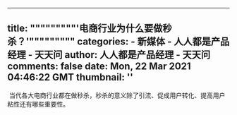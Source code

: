 
---
title: """""""""'电商行业为什么要做秒杀？'"""""""""
categories: 
    - 新媒体
    - 人人都是产品经理 - 天天问
author: 人人都是产品经理 - 天天问
comments: false
date: Mon, 22 Mar 2021 04:46:22 GMT
thumbnail: ''
---

<div>   
<p> 当代各大电商行业都在做秒杀，秒杀的意义除了引流、促成用户转化、提高用户粘性还有哪些重要性。</p>  
</div>
            